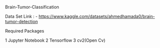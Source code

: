 Brain-Tumor-Classification


Data Set Link : - https://www.kaggle.com/datasets/ahmedhamada0/brain-tumor-detection

Required Packages

1 Jupyter Notebook 2 Tensorflow 3 cv2(Open Cv)
